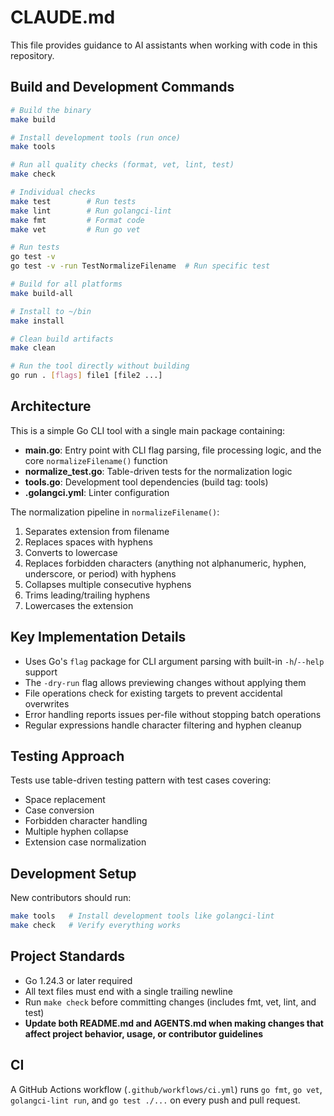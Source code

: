# CLAUDE.md

This file provides guidance to AI assistants when working with code in this repository.

## Build and Development Commands

```bash
# Build the binary
make build

# Install development tools (run once)
make tools

# Run all quality checks (format, vet, lint, test)
make check

# Individual checks
make test        # Run tests
make lint        # Run golangci-lint
make fmt         # Format code
make vet         # Run go vet

# Run tests
go test -v
go test -v -run TestNormalizeFilename  # Run specific test

# Build for all platforms
make build-all

# Install to ~/bin
make install

# Clean build artifacts
make clean

# Run the tool directly without building
go run . [flags] file1 [file2 ...]
```

## Architecture

This is a simple Go CLI tool with a single main package containing:

- **main.go**: Entry point with CLI flag parsing, file processing logic, and the core `normalizeFilename()` function
- **normalize_test.go**: Table-driven tests for the normalization logic
- **tools.go**: Development tool dependencies (build tag: tools)
- **.golangci.yml**: Linter configuration

The normalization pipeline in `normalizeFilename()`:

1. Separates extension from filename
2. Replaces spaces with hyphens
3. Converts to lowercase
4. Replaces forbidden characters (anything not alphanumeric, hyphen, underscore, or period) with hyphens
5. Collapses multiple consecutive hyphens
6. Trims leading/trailing hyphens
7. Lowercases the extension

## Key Implementation Details

- Uses Go's `flag` package for CLI argument parsing with built-in `-h`/`--help` support
- The `-dry-run` flag allows previewing changes without applying them
- File operations check for existing targets to prevent accidental overwrites
- Error handling reports issues per-file without stopping batch operations
- Regular expressions handle character filtering and hyphen cleanup

## Testing Approach

Tests use table-driven testing pattern with test cases covering:

- Space replacement
- Case conversion
- Forbidden character handling
- Multiple hyphen collapse
- Extension case normalization

## Development Setup

New contributors should run:

```bash
make tools   # Install development tools like golangci-lint
make check   # Verify everything works
```

## Project Standards

- Go 1.24.3 or later required
- All text files must end with a single trailing newline
- Run `make check` before committing changes (includes fmt, vet, lint, and test)
- **Update both README.md and AGENTS.md when making changes that affect project behavior, usage, or contributor guidelines**

## CI

A GitHub Actions workflow (`.github/workflows/ci.yml`) runs `go fmt`, `go vet`, `golangci-lint run`, and `go test ./...` on every push and pull request.

